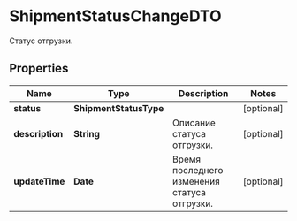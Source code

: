 

# ShipmentStatusChangeDTO

Статус отгрузки.

## Properties

| Name | Type | Description | Notes |
|------------ | ------------- | ------------- | -------------|
|**status** | **ShipmentStatusType** |  |  [optional] |
|**description** | **String** | Описание статуса отгрузки. |  [optional] |
|**updateTime** | **Date** | Время последнего изменения статуса отгрузки. |  [optional] |



